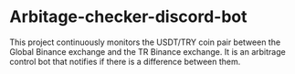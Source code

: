 # Arbitage-checker-discord-bot
This project continuously monitors the USDT/TRY coin pair between the Global Binance exchange and the TR Binance exchange. It is an arbitrage control bot that notifies if there is a difference between them.
